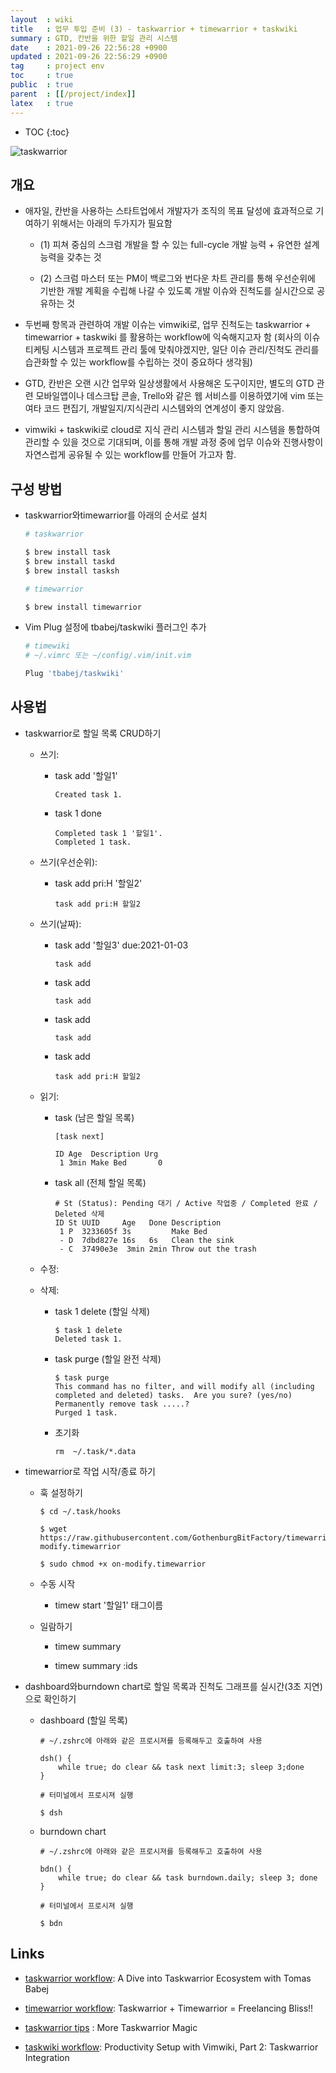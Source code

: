 ```yaml
---
layout  : wiki
title   : 업무 투입 준비 (3) - taskwarrior + timewarrior + taskwiki
summary : GTD, 칸반을 위한 할일 관리 시스템
date    : 2021-09-26 22:56:28 +0900
updated : 2021-09-26 22:56:29 +0900
tag     : project env
toc     : true
public  : true
parent  : [[/project/index]]
latex   : true
---
```

* TOC
{:toc}

![taskwarrior](https://user-images.githubusercontent.com/65143458/135736387-26b71751-b399-4e1b-91ea-d61f96fcce5e.png)


## 개요

* 애자일, 칸반을 사용하는 스타트업에서 개발자가 조직의 목표 달성에 효과적으로 기여하기 위해서는 아래의 두가지가 필요함

    * (1) 피쳐 중심의 스크럼 개발을 할 수 있는 full-cycle 개발 능력 + 유연한 설계 능력을 갖추는 것 

    * (2) 스크럼 마스터 또는 PM이 백로그와 번다운 차트 관리를 통해 우선순위에 기반한 개발 계획을 수립해 나갈 수 있도록 개발 이슈와 진척도를 실시간으로 공유하는 것

* 두번째 항목과 관련하여 개발 이슈는 vimwiki로, 업무 진척도는 taskwarrior + timewarrior + taskwiki 를 활용하는 workflow에 익숙해지고자 함 (회사의 이슈 티케팅 시스템과 프로젝트 관리 툴에 맞춰야겠지만, 일단 이슈 관리/진척도 관리를 습관화할 수 있는 workflow를 수립하는 것이 중요하다 생각됨)

* GTD, 칸반은 오랜 시간 업무와 일상생활에서 사용해온 도구이지만, 별도의 GTD 관련 모바일앱이나 데스크탑 콘솔, Trello와 같은 웹 서비스를 이용하였기에 vim 또는 여타 코드 편집기, 개발일지/지식관리 시스템와의 연계성이 좋지 않았음.

* vimwiki + taskwiki로 cloud로 지식 관리 시스템과 할일 관리 시스템을 통합하여 관리할 수 있을 것으로 기대되며, 이를 통해 개발 과정 중에 업무 이슈와 진행사항이 자연스럽게 공유될 수 있는 workflow를 만들어 가고자 함.


## 구성 방법

* taskwarrior와timewarrior를 아래의 순서로 설치

    ```bash
    # taskwarrior 

    $ brew install task
    $ brew install taskd
    $ brew install tasksh

    # timewarrior 

    $ brew install timewarrior	
    ```

* Vim Plug 설정에 tbabej/taskwiki 플러그인 추가

    ```bash
    # timewiki 
    # ~/.vimrc 또는 ~/config/.vim/init.vim

    Plug 'tbabej/taskwiki'

    ```

## 사용법

* taskwarrior로 할일 목록 CRUD하기 

    * 쓰기:

        * task add '할일1'

            ```shell
            Created task 1.
            ```

        * task 1 done 

            ```shell
            Completed task 1 '할일1'.
            Completed 1 task.
            ```
    * 쓰기(우선순위):

        * task add pri:H '할일2'

            ```shell
            task add pri:H 할일2
            ```

    * 쓰기(날짜):

        * task add '할일3' due:2021-01-03

            ```shell
            task add 
            ```

        * task add 

            ```shell
            task add 
            ```

        * task add 

            ```shell
            task add 
            ```

        * task add 

            ```shell
            task add pri:H 할일2
            ```


    * 읽기: 

        * task (남은 할일 목록)

            ```shell
            [task next]

            ID Age  Description Urg
             1 3min Make Bed       0
             ```

        * task all (전체 할일 목록)

            ```shell
            # St (Status): Pending 대기 / Active 작업중 / Completed 완료 / Deleted 삭제
            ID St UUID     Age   Done Description
             1 P  3233605f 3s         Make Bed
             - D  7dbd827e 16s   6s   Clean the sink
             - C  37490e3e  3min 2min Throw out the trash
            ```

    * 수정: 

    * 삭제: 

        * task 1 delete (할일 삭제)

            ```shell
            $ task 1 delete 
            Deleted task 1.
            ```

        * task purge (할일 완전 삭제)

            ```shell
            $ task purge
            This command has no filter, and will modify all (including completed and deleted) tasks.  Are you sure? (yes/no)
            Permanently remove task .....?
            Purged 1 task.
            ```

        * 초기화

            ```shell
            rm  ~/.task/*.data
            ```

* timewarrior로 작업 시작/종료 하기

    * 훅 설정하기

        ```shell
        $ cd ~/.task/hooks

        $ wget https://raw.githubusercontent.com/GothenburgBitFactory/timewarrior/dev/ext/on-modify.timewarrior

        $ sudo chmod +x on-modify.timewarrior
        ```



    * 수동 시작

        * timew start '할일1' 태그이름

    * 일람하기

        * timew summary

        * timew summary :ids

* dashboard와burndown chart로 할일 목록과 진척도 그래프를 실시간(3초 지연)으로 확인하기

    * dashboard (할일 목록)

        ```shell
        # ~/.zshrc에 아래와 같은 프로시져를 등록해두고 호출하여 사용

        dsh() {
            while true; do clear && task next limit:3; sleep 3;done
        }

        # 터미널에서 프로시져 실행

        $ dsh
        ```
    
    * burndown chart

        ```shell
        # ~/.zshrc에 아래와 같은 프로시져를 등록해두고 호출하여 사용

        bdn() {
            while true; do clear && task burndown.daily; sleep 3; done
        }

        # 터미널에서 프로시져 실행

        $ bdn
        ```


## Links

* [taskwarrior workflow](https://www.youtube.com/watch?v=tijnc65soEI&t=2517s): A Dive into Taskwarrior Ecosystem with Tomas Babej


* [timewarrior workflow](https://www.youtube.com/watch?v=f_Be0CUVvA4): Taskwarrior + Timewarrior = Freelancing Bliss!!

* [taskwarrior tips](https://www.youtube.com/watch?v=8ECTOOWy9RY&list=PLDbCr4bKmB2ll9wBIUlVs4WdXPsA6GYlR&index=4) : More Taskwarrior Magic

* [taskwiki workflow](https://www.youtube.com/watch?v=UuHJloiDErM): Productivity Setup with Vimwiki, Part 2: Taskwarrior Integration


